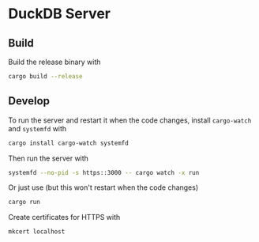 # DuckDB Server

## Build

Build the release binary with

```sh
cargo build --release
```

## Develop

To run the server and restart it when the code changes, install `cargo-watch` and `systemfd` with

```sh
cargo install cargo-watch systemfd
```

Then run the server with

```sh
systemfd --no-pid -s https::3000 -- cargo watch -x run
```

Or just use (but this won't restart when the code changes)

```sh
cargo run
```

Create certificates for HTTPS with

```sh
mkcert localhost
```
